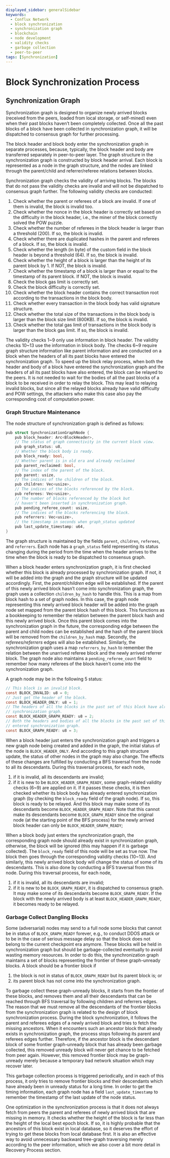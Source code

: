 ```yaml
---
displayed_sidebar: generalSidebar
keywords:
  - Conflux Network
  - block synchronization
  - synchronization graph
  - blockchain
  - node development
  - validity checks
  - garbage collection
  - peer-to-peer
tags: [Synchronization]
---
```

# Block Synchronization Process

## Synchronization Graph
Synchronization graph is designed to organize newly arrived blocks (received from the peers, loaded from local storage, or self-mined) even when their past blocks haven’t been completely collected. Once all the past blocks of a block have been collected in synchronization graph, it will be dispatched to consensus graph for further processing.

The block header and block body enter the synchronization graph in separate processes, because, typically, the block header and body are transferred separately in peer-to-peer layer. The graph structure in the synchronization graph is constructed by block header arrival. Each block is represented as a node in the graph structure, and the nodes are linked through the parent/child and referrer/referee relations between blocks. 

Synchronization graph checks the validity of arriving blocks. The blocks that do not pass the validity checks are invalid and will not be dispatched to consensus graph further. The following validity checks are conducted:

1.	Check whether the parent or referees of a block are invalid. If one of them is invalid, the block is invalid too. 
2.	Check whether the nonce in the block header is correctly set based on the difficulty in the block header, i.e., the miner of the block correctly solved the POW puzzle.
3.	Check whether the number of referees in the block header is larger than a threshold (200). If so, the block is invalid.
4.	Check whether there are duplicated hashes in the parent and referees of a block. If so, the block is invalid.
5.	Check whether the length (in byte) of the custom field in the block header is beyond a threshold (64). If so, the block is invalid.
6.	Check whether the height of a block is larger than the height of its parent block by 1. If NOT, the block is invalid.
7.	Check whether the timestamp of a block is larger than or equal to the timestamp of its parent block. If NOT, the block is invalid.
8.	Check the block gas limit is correctly set. 
9.	Check the block difficulty is correctly set.
10.	Check whether the block header contains the correct transaction root according to the transactions in the block body.
11.	Check whether every transaction in the block body has valid signature structure.
12.	Check whether the total size of the transactions in the block body is larger than the block size limit (800KB). If so, the block is invalid.
13.	Check whether the total gas limit of transactions in the block body is larger than the block gas limit. If so, the block is invalid.

The validity checks 1~9 only use information in block header. The validity checks 10~13 use the information in block body. The checks 6~9 require graph structure information like parent information and are conducted on a block when the headers of all its past blocks have entered the synchronization graph. To speed up the block relay process, when both the header and body of a block have entered the synchronization graph and the headers of all its past blocks have also entered, the block can be relayed to the peers. It is not needed to wait for the bodies of all the past blocks of a block to be received in order to relay the block. This may lead to relaying invalid blocks, but since all the relayed blocks already have valid difficulty and POW settings, the attackers who make this case also pay the corresponding cost of computation power. 

### Graph Structure Maintenance
The node structure of synchronization graph is defined as follows:
```c
pub struct SynchronizationGraphNode {
    pub block_header: Arc<BlockHeader>,
    // The status of graph connectivity in the current block view.
    pub graph_status: u8,
    // Whether the block body is ready.
    pub block_ready: bool,
    // Whether parent is in old era and already reclaimed
    pub parent_reclaimed: bool,
    // The index of the parent of the block.
    pub parent: usize,
    // The indices of the children of the block.
    pub children: Vec<usize>,
    // The indices of the blocks referenced by the block.
    pub referees: Vec<usize>,
    // The number of blocks referenced by the block but
    // haven't been inserted in synchronization graph.
    pub pending_referee_count: usize,
    // The indices of the blocks referencing the block.
    pub referrers: Vec<usize>,
    // the timestamp in seconds when graph_status updated
    pub last_update_timestamp: u64,
}

```

The graph structure is maintained by the fields `parent`, `children`, `referees`, and `referrers`. Each node has a `graph_status` field representing its status changing during the period from the time when the header arrives to the time when the block is ready to be dispatched to consensus graph. 

When a block header enters synchronization graph, it is first checked whether this block is already processed by synchronization graph. 
If not, it will be added into the graph and the graph structure will be updated accordingly. 
First, the *parent/children* edge will be established. 
If the parent of this newly arrived block hasn’t come into synchronization graph, the graph uses a collection `children_by_hash` to handle this. 
This is a map from block hash to a set of graph nodes. 
In this case, the graph node representing this newly arrived block header will be added into the graph node set mapped from the parent block hash of this block. 
This functions as a bookkeeping to remember the relation between the parent block hash and this newly arrived block. 
Once this parent block comes into the synchronization graph in the future, the corresponding edge between the parent and child nodes can be established and the hash of the parent block will be removed from the `children_by_hash` map. 
Secondly, the *referees/referrers* edges will also be established. 
Similarly, the synchronization graph uses a map `referrers_by_hash` to remember the relation between the unarrived referee block and the newly arrived referrer block. 
The graph node also maintains a `pending_referee_count` field to remember how many referees of the block haven’t come into the synchronization graph.

A graph node may be in the following 5 status:
```c
// This block is an invalid block.
const BLOCK_INVALID: u8 = 0;
// Just get the header of the block.
const BLOCK_HEADER_ONLY: u8 = 1;
// The headers of all the blocks in the past set of this block have already entered
// synchronization graph. 
const BLOCK_HEADER_GRAPH_READY: u8 = 2;
// Both the headers and bodies of all the blocks in the past set of this block have
// entered synchronization graph.
const BLOCK_GRAPH_READY: u8 = 3;
```

When a block header just enters the synchronization graph and triggers a new graph node being created and added in the graph, the initial status of the node is `BLOCK_HEADER_ONLY`. 
And according to this graph structure update, the status of other nodes in the graph may also change. 
The effects of these changes are fulfilled by conducting a BFS traversal from the node to all its descendants. 
During this traversal process, for each node, 
1) if it is invalid, all its descendants are invalid; 
2) if it is new to be `BLOCK_HEADER_GRAPH_READY`, some graph-related validity checks (6~9) are applied on it. 
If it passes these checks, it is then checked whether its block body has already entered synchronization graph (by checking the `block_ready` field of the graph node). 
If so, this block is ready to be relayed. And this block may make some of its descendants become `BLOCK_HEADER_GRAPH_READY`. 
Note that this cannot make its descendants become `BLOCK_GRAPH_READY` since the original node (at the starting point of the BFS process) for the newly arrived block header can only be `BLOCK_HEADER_GRAPH_READY`; 

When a block body just enters the synchronization graph, the corresponding graph node should already exist in synchronization graph, otherwise, the block will be ignored (this may happen if it is garbage collected). 
The `block_ready` field of this node will be set as true now. 
The block then goes through the corresponding validity checks (10~13). 
And similarly, this newly arrived block body will change the status of some of its descendants. 
This is also done by conducting a BFS traversal from this node. 
During this traversal process, for each node, 
1) if it is invalid, all its descendants are invalid; 
2) if it is new to be `BLOCK_GRAPH_READY`, it is dispatched to consensus graph. 
It may make some of its descendants become `BLOCK_GRAPH_READY`. 
If the block with the newly arrived body is at least `BLOCK_HEADER_GRAPH_READY`, it becomes ready to be relayed.

### Garbage Collect Dangling Blocks
Some (adversarial) nodes may send to a full node some blocks that cannot be in status of `BLOCK_GRAPH_READY` forever, e.g., to conduct DDOS attack or to be in the case of serious message delay so that the block does not belong to the current checkpoint era anymore. 
These blocks will be held in synchronization graph but should be garbage-collected eventually to avoid wasting memory resources. 
In order to do this, the synchronization graph maintains a set of blocks representing the frontier of these graph-unready blocks. 
A block should be a frontier block if 
1) the block is not in status of `BLOCK_GRAPH_READY` but its parent block is; or 
2) its parent block has not come into the synchronization graph. 

To garbage collect these graph-unready blocks, it starts from the frontier of these blocks, and removes them and all their descendants that can be reached through BFS traversal by following children and referrers edges. 
The reason that we must remove all the descendants of the frontier blocks from the synchronization graph is related to the design of block synchronization process. 
During the block synchronization, it follows the parent and referees edges of a newly arrived block and tries to fetch the missing ancestors. 
When it encounters such an ancestor block that already exists in synchronization graph, the process stops following its parent and referees edges further. 
Therefore, if the ancestor block is the descendant block of some frontier graph-unready block that has already been garbage collected, this removed unready block will never get chance to be fetched from peer again. 
However, this removed frontier block may be graph-unready merely because a temporary bad network situation which may recover later.

This garbage collection process is triggered periodically, and in each of this process, it only tries to remove frontier blocks and their descendants which have already been in unready status for a long time. 
In order to get the timing information, each graph node has a field `last_update_timestamp` to remember the timestamp of the last update of the node status.

One optimization in the synchronization process is that it does not always fetch from peers the parent and referees of newly arrived block that are missing in memory. 
It checks whether the height of the block is far less than the height of the local best epoch block. 
If so, it is highly probable that the ancestors of this block exist in local database, so it deserves the effort of trying to get these blocks from local database first. 
It is also an effective way to avoid unnecessary backward tree-graph traversing merely according to the peer information, which we also cover a bit more detail in Recovery Process section. 
